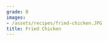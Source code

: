 ```yaml
---
grade: B
images:
- /assets/recipes/fried-chicken.JPG
title: Fried Chicken
---
```

<!-- stub -->
<!-- endstub -->